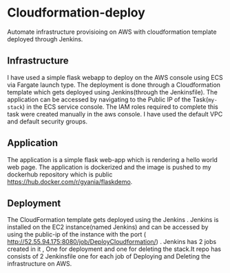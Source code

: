 # Cloudformation-deploy
Automate infrastructure provisioing on AWS with cloudformation template deployed through Jenkins. 


## Infrastructure 
I have used a simple flask webapp to deploy on the AWS console using ECS via Fargate launch type. The deployment is done through a Cloudformation template which gets deployed using Jenkins(through the Jenkinsfile). The application can be accessed by navigating to the Public IP of the Task(``my-stack``) in the ECS service console. The IAM roles required to complete this task were created manually in the aws console. I have used the default VPC and default security groups.

## Application 
The application is a simple flask web-app which is rendering a hello world web page. The application is dockerized and the image is pushed to my dockerhub repository which is public https://hub.docker.com/r/gyania/flaskdemo. 

## Deployment
The CloudFormation template gets deployed using the Jenkins . Jenkins is installed on the EC2 instance(named Jenkins) and can be accessed by using the public-ip of the instance with the port ( http://52.55.94.175:8080/job/DeployCloudformation/) . Jenkins has 2 jobs created in it , One for deployment and one for deleting the stack.It repo has consists of 2 Jenkinsfile one for each job of Deploying and Deleting the infrastructure on AWS. 
